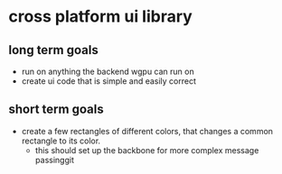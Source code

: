 # cross platform ui library

## long term goals

- run on anything the backend wgpu can run on
- create ui code that is simple and easily correct

## short term goals

- create a few rectangles of different colors, that changes a common rectangle to its color.
    - this should set up the backbone for more complex message passinggit 